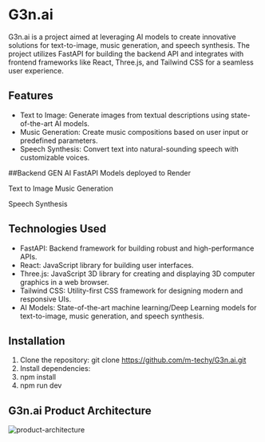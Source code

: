 # G3n.ai

G3n.ai is a project aimed at leveraging AI models to create innovative solutions for text-to-image, music generation, and speech synthesis. The project utilizes FastAPI for building the backend API and integrates with frontend frameworks like React, Three.js, and Tailwind CSS for a seamless user experience.

## Features

- Text to Image: Generate images from textual descriptions using state-of-the-art AI models.
- Music Generation: Create music compositions based on user input or predefined parameters.
- Speech Synthesis: Convert text into natural-sounding speech with customizable voices.

##Backend GEN AI FastAPI Models deployed to Render


Text to Image
Music Generation

Speech Synthesis

## Technologies Used

- FastAPI: Backend framework for building robust and high-performance APIs.
- React: JavaScript library for building user interfaces.
- Three.js: JavaScript 3D library for creating and displaying 3D computer graphics in a web browser.
- Tailwind CSS: Utility-first CSS framework for designing modern and responsive UIs.
- AI Models: State-of-the-art machine learning/Deep Learning models for text-to-image, music generation, and speech synthesis.


## Installation

1. Clone the repository: git clone https://github.com/m-techy/G3n.ai.git
2. Install dependencies:
3. npm install
4. npm run dev

## G3n.ai Product Architecture


![product-architecture](https://github.com/m-techy/G3n.ai/assets/66308480/5dbdf7f2-41e9-469b-b21e-9096dc53436c)


